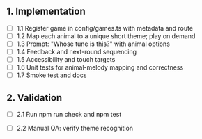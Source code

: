 ## 1. Implementation
- [ ] 1.1 Register game in config/games.ts with metadata and route
- [ ] 1.2 Map each animal to a unique short theme; play on demand
- [ ] 1.3 Prompt: "Whose tune is this?" with animal options
- [ ] 1.4 Feedback and next-round sequencing
- [ ] 1.5 Accessibility and touch targets
- [ ] 1.6 Unit tests for animal-melody mapping and correctness
- [ ] 1.7 Smoke test and docs

## 2. Validation
- [ ] 2.1 Run npm run check and npm test
- [ ] 2.2 Manual QA: verify theme recognition

